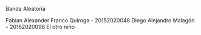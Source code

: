 Banda Aleatoria

Fabian Alexander Franco Quiroga - 20152020048
Diego Alejandro Malagón -  20162020098
El otro niño
